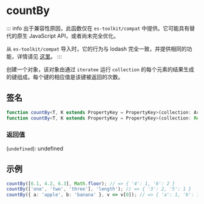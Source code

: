 # countBy

::: info
出于兼容性原因，此函数仅在 `es-toolkit/compat` 中提供。它可能具有替代的原生 JavaScript API，或者尚未完全优化。

从 `es-toolkit/compat` 导入时，它的行为与 lodash 完全一致，并提供相同的功能，详情请见 [这里](../../../compatibility.md)。
:::

创建一个对象，该对象由通过 `iteratee` 运行 `collection` 的每个元素的结果生成的键组成。每个键的相应值是该键被返回的次数。

## 签名

```typescript
function countBy<T, K extends PropertyKey = PropertyKey>(collection: ArrayLike<T> | null | undefined, iteratee?: ((item: T) => K) | keyof T | [keyof T, K] | Partial<T> | null | undefined): Record<K, number>;
function countBy<T, K extends PropertyKey = PropertyKey>(collection: Record<PropertyKey, T> | null | undefined, iteratee?: ((item: T) => K) | keyof T | [keyof T, K] | Partial<T> | null | undefined): Record<K, number>;
```

### 返回值

(`undefined`): undefined

## 示例

```typescript
countBy([6.1, 4.2, 6.3], Math.floor); // => { '4': 1, '6': 2 }
countBy(['one', 'two', 'three'], 'length'); // => { '3': 2, '5': 1 }
countBy({ a: 'apple', b: 'banana' }, v => v[0]); // => { 'a': 1, 'b': 1 }
```